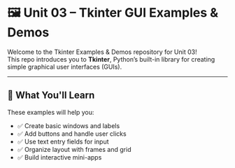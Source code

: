 # 🖼️ Unit 03 – Tkinter GUI Examples & Demos

Welcome to the Tkinter Examples & Demos repository for Unit 03!  
This repo introduces you to **Tkinter**, Python’s built-in library for creating simple graphical user interfaces (GUIs).

---

## 🎯 What You'll Learn

These examples will help you:

- ✅ Create basic windows and labels
- ✅ Add buttons and handle user clicks
- ✅ Use text entry fields for input
- ✅ Organize layout with frames and grid
- ✅ Build interactive mini-apps

